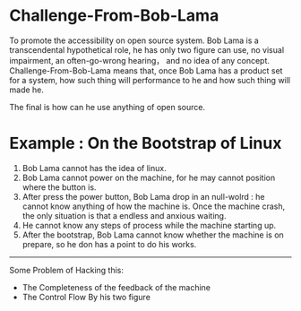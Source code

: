 # Challenge-From-Bob-Lama

To promote the accessibility on open source system. Bob Lama is a transcendental hypothetical role, he has only two figure can use, no visual impairment, an often-go-wrong hearing， and no idea of any concept. Challenge-From-Bob-Lama means that,
once Bob Lama has a product set for a system, how such thing will performance to he and how such thing will made he.

The final is how can he use anything of open source.

# Example : On the Bootstrap of Linux

1. Bob Lama cannot has the idea of linux.
2. Bob Lama cannot power on the machine, for he may cannot position where the button is.
3. After press the power button, Bob Lama drop in an null-wolrd : he cannot know anything of how the machine is. Once the machine crash, the only situation is that a endless and anxious waiting.
4. He cannot know any steps of process while the machine starting up.
5. After the bootstrap, Bob Lama cannot know whether the machine is on prepare, so he don has a point to do his works.

----

Some Problem of Hacking this:

- The Completeness of the feedback of the machine
- The Control Flow By his two figure

